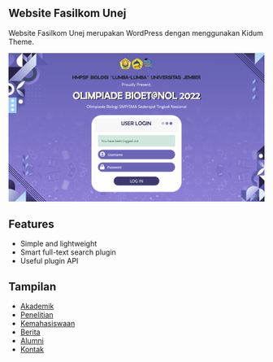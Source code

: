 ## Website Fasilkom Unej

Website Fasilkom Unej merupakan WordPress dengan menggunakan Kidum Theme.

![Homepage](_images/homepage.png "Homepage")

## Features

- Simple and lightweight
- Smart full-text search plugin
- Useful plugin API

## Tampilan

- [Akademik](views/akademik.md)
- [Penelitian](views/penelitian.md)
- [Kemahasiswaan](views/kemahasiswaan.md)
- [Berita](views/berita.md)
- [Alumni](views/alumni.md)
- [Kontak](views/kontak.md)
